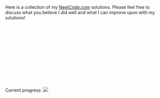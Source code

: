 Here is a collection of my <a href = "https://neetcode.io">NeetCode.com</a> solutions. Please feel free to discuss what you believe I did well and what I can improve upon with my solutions!

Current progress: <img style = "margin-top: 200px" src = "https://progress-bar.dev/4" />
